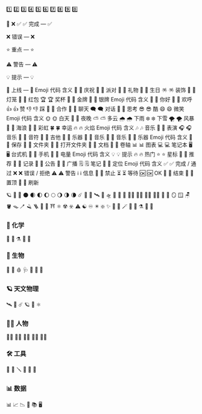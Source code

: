 1️⃣
2️⃣
3️⃣
4️⃣
5️⃣
6️⃣
7️⃣
8️⃣
9️⃣
0️⃣

🔴
❌
✅
✅ 完成 — ✅

❌ 错误 — ❌

⭐ 重点 — ⭐

⚠️ 警告 — ⚠️

💡 提示 — 💡

🚀 上线 — 🚀
Emoji	代码	含义
🎉	🎉	庆祝
🎊	🎊	派对
🎁	🎁	礼物
🎂	🎂	生日
🪅	🪅	装饰
🏮	🏮	灯笼
🧧	🧧	红包
🏆	🏆	奖杯
🥇	🥇	金牌
🥈	🥈	银牌
Emoji	代码	含义
👋	👋	你好
🙌	🙌	欢呼
👍	👍	赞
👎	👎	踩
🤝	🤝	合作
💬	💬	聊天
🗨️	🗨️	对话
🤔	🤔	思考
😎	😎	酷
😄	😄	微笑
Emoji	代码	含义
🌞	🌞	白天
🌙	🌙	夜晚
⛅	⛅	多云
🌧️	🌧️	下雨
❄️	❄️	下雪
🌪️	🌪️	风暴
🌊	🌊	海浪
🌈	🌈	彩虹
🍀	🍀	幸运
🔥	🔥	火焰
Emoji	代码	含义
🎶	🎶	音乐
🎤	🎤	表演
🎧	🎧	音乐
🎵	🎵	音符
🎹	🎹	吉他
🎺	🎺	乐器
🎻	🎻	音乐
🎷	🎷	音乐
🎸	🎸	乐器
Emoji	代码	含义
💾	💾	保存
📁	📁	文件夹
📂	📂	打开文件夹
📄	📄	文档
📜	📜	卷轴
📊	📊	图表
💻	💻	笔记本
🖥️	🖥️	台式机
📱	📱	手机
🔋	🔋	电量
Emoji	代码	含义
💡	💡	提示
🔥	🔥	热门
⭐	⭐	星标
🌟	🌟	推荐
📝	📝	记录
📢	📢	公告
📣	📣	广播
🗒️	🗒️	笔记
📍	📍	定位
Emoji	代码	含义
✅	✅	完成 / 通过
❌	❌	错误 / 拒绝
⚠️	⚠️	警告
ℹ️	ℹ️	信息
🚫	🚫	禁止
⏳	⏳	等待
🆗	🆗	OK
🏁	🏁	结束
📌	📌	置顶
🔄	🔄	刷新

🪐 🌌 🌠 🌑 🌒 🌓 🌔 🌕 🌖 🌗 🌘
☄️ 🌋 🌊 🛰️ 🚀 🛸
🦄 🐉 🐲 🧜‍♀️ 🧚‍♂️ 🧞‍♂️ 🧟‍♀️ 🐙 🐌
🪞 🪟 🪑 🪣 🪤 🪥 🪒 🪜 🧿 🪬
⛩️ ⚛️ ☢️ ☣️ ⚠️ ☯️ ♾️
✴️ ❇️ ✨ 💫 🔮 🪄
🧫 🧬 ⚗️ 🔬 🔭
### 🧪 化学
🧪 🧫 ⚗️ 🧴 🧯

### 🔬 生物
🧬 🦠 🩸 🩺 💉 🩻 🧻

### 🪐 天文物理
🛰️ 🔭 ☄️ 🪐 🌌 ⚛️

### 🧑‍🔬 人物
🧑‍🔬 👩‍🔬 👨‍🔬 🧑‍🏫 👩‍🏫

### 🛠️ 工具
🔧 🔨 🪛 🧰 📏 📐

### 📊 数据
📊 📈 📉 📑 📚 🖥️
